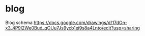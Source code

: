 # blog

Blog schema https://docs.google.com/drawings/d/17dOn-x3_4P9l2We0Bud_qOUu7Js9ycb1ei9s8a4Lnto/edit?usp=sharing
